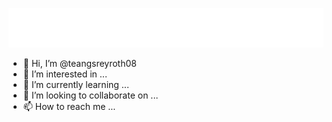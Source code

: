 ![](https://github.com/teangsreyroth08/teangsreyroth08/blob/main/name.svg)
- 👋 Hi, I’m @teangsreyroth08
- 👀 I’m interested in ...
- 🌱 I’m currently learning ...
- 💞️ I’m looking to collaborate on ...
- 📫 How to reach me ...
  

<!---
teangsreyroth08/teangsreyroth08 is a ✨ special ✨ repository because its `README.md` (this file) appears on your GitHub profile.
You can click the Preview link to take a look at your changes.
--->
